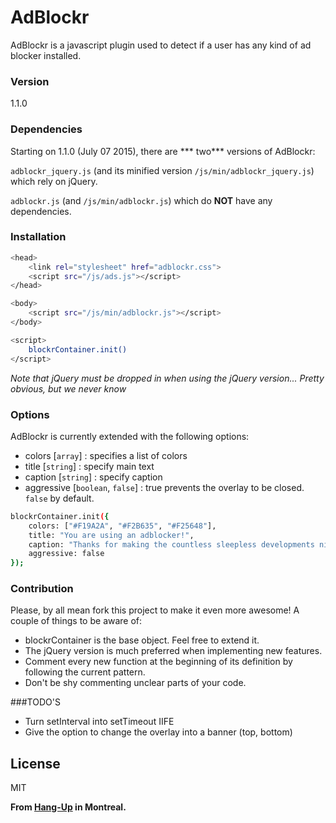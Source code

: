 # AdBlockr

AdBlockr is a javascript plugin used to detect if a user has any kind of ad blocker installed.

### Version
1.1.0

### Dependencies

Starting on 1.1.0 (July 07 2015), there are *** two*** versions of AdBlockr: 

`adblockr_jquery.js` (and its minified version `/js/min/adblockr_jquery.js`) which rely on jQuery.

`adblockr.js` (and `/js/min/adblockr.js`) which do **NOT** have any dependencies.




### Installation

```sh
<head>
    <link rel="stylesheet" href="adblockr.css">
    <script src="/js/ads.js"></script>
</head>

<body>
    <script src="/js/min/adblockr.js"></script>
</body>

<script>
    blockrContainer.init()
</script>
```


*Note that jQuery must be dropped in when using the jQuery version... Pretty obvious, but we never know* 
### Options

AdBlockr is currently extended with the following options: 


* colors [```array```] : specifies a list of colors
* title [```string```] : specify main text
* caption [```string```] : specify caption
* aggressive [```boolean```, ```false```] : true prevents the overlay to be closed. ```false``` by default.

```sh
blockrContainer.init({
    colors: ["#F19A2A", "#F2B635", "#F25648"],
    title: "You are using an adblocker!",
    caption: "Thanks for making the countless sleepless developments nights made completely worthless.",
    aggressive: false
});
```


### Contribution
Please, by all mean fork this project to make it even more awesome! A couple of things to be aware of:
* blockrContainer is the base object. Feel free to extend it.
* The jQuery version is much preferred when implementing new features. 
* Comment every new function at the beginning of its definition by following the current pattern. 
* Don't be shy commenting unclear parts of your code.
 
###TODO'S
* Turn setInterval into setTimeout IIFE
* Give the option to change the overlay into a banner (top, bottom)

License
----

MIT


**From [Hang-Up] in Montreal.**


[jQuery]:http://jquery.com
[Hang-Up]:http://hang-up.github.io
